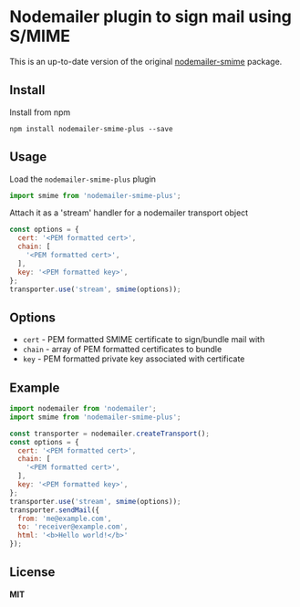 # Nodemailer plugin to sign mail using S/MIME

This is an up-to-date version of the original [nodemailer-smime](https://github.com/gazoakley/nodemailer-smime)
package.

## Install

Install from npm

    npm install nodemailer-smime-plus --save

## Usage

Load the `nodemailer-smime-plus` plugin

```javascript
import smime from 'nodemailer-smime-plus';
```

Attach it as a 'stream' handler for a nodemailer transport object

```javascript
const options = {
  cert: '<PEM formatted cert>',
  chain: [
    '<PEM formatted cert>',
  ],
  key: '<PEM formatted key>',
};
transporter.use('stream', smime(options));
```

## Options

  * `cert` - PEM formatted SMIME certificate to sign/bundle mail with
  * `chain` - array of PEM formatted certificates to bundle
  * `key` - PEM formatted private key associated with certificate

## Example

```javascript
import nodemailer from 'nodemailer';
import smime from 'nodemailer-smime-plus';

const transporter = nodemailer.createTransport();
const options = {
  cert: '<PEM formatted cert>',
  chain: [
    '<PEM formatted cert>',
  ],
  key: '<PEM formatted key>',
};
transporter.use('stream', smime(options));
transporter.sendMail({
  from: 'me@example.com',
  to: 'receiver@example.com',
  html: '<b>Hello world!</b>'
});
```

## License

**MIT**
